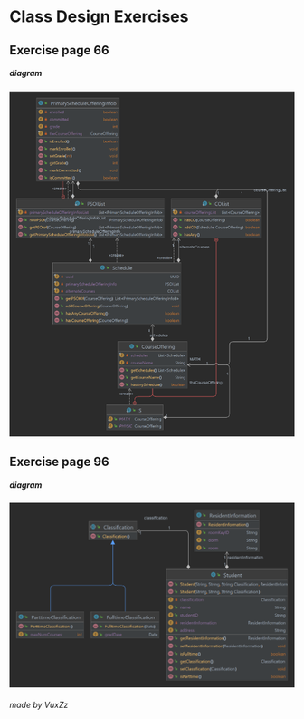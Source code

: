 # Class Design Exercises 
## Exercise page 66
##### diagram
![package.png](package.png)
## Exercise page 96
##### diagram
![package2.png](package2.png)

###### *made by VuxZz*